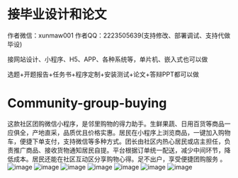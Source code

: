 # 接毕业设计和论文
作者微信：xunmaw001  作者QQ：2223505639(支持修改、部署调试、支持代做毕设)

接网站设计、小程序、H5、APP、各种系统等，单片机、嵌入式也可以做

选题+开题报告+任务书+程序定制+安装测试+论文+答辩PPT都可以做
# Community-group-buying
这款社区团购微信小程序，是邻里购物的得力助手。生鲜果蔬、日用百货等商品一应俱全，产地直采，品质优且价格实惠。居民在小程序上浏览商品，一键加入购物车，便捷下单支付，支持微信等多种方式。团长由社区内热心居民或店主担任，负责推广商品、接收货物通知居民自提。平台根据订单统一配送，减少中间环节，降低成本。居民还能在社区互动区分享购物心得。足不出户，享受便捷团购服务 。 
![image](https://github.com/user-attachments/assets/b5e165b5-3aed-444b-b2f7-dddfefbccebe)
![image](https://github.com/user-attachments/assets/8bdbaaca-fa66-43a7-bdbc-74663dabc106)
![image](https://github.com/user-attachments/assets/7a852ffa-7cab-41e6-ad1b-384bf3824142)
![image](https://github.com/user-attachments/assets/f4b576f1-e93b-4371-909e-0db2da53fae6)
![image](https://github.com/user-attachments/assets/2881f15f-c718-485f-ab44-cea25beb54ed)
![image](https://github.com/user-attachments/assets/8d3c1468-f7c0-48e8-ae48-b5eadbd127ff)
![image](https://github.com/user-attachments/assets/ac3715e4-229b-4ef0-83bd-d74f0a930662)
